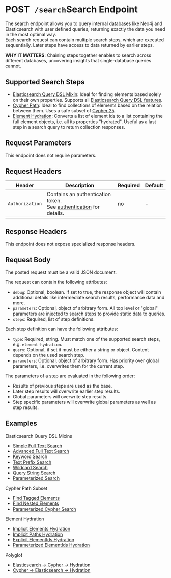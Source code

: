 # <span class="title-url"><span class="method-post">POST</span>` /search`</span><span class="title-human">Search Endpoint</span>

<!-- panels:start -->
<!-- div:left-panel -->

The search endpoint allows you to query internal databases like Neo4j and Elasticsearch with user defined queries,
returning exactly the data you need in the most optimal way.  
Each search request can contain multiple search steps, which are executed sequentially. Later steps have access to data
returned by earlier steps.

**WHY IT MATTERS**: Chaining steps together enables to search across different databases, uncovering insights that
single-database queries cannot.

## Supported Search Steps

- [Elasticsearch Query DSL Mixin](/search/step/elasticsearch-query-dsl-mixin): Ideal for finding elements
  based solely on their own properties. Supports all [Elasticsearch Query DSL features](https://www.elastic.co/docs/explore-analyze/query-filter/languages/querydsl).
- [Cypher Path](/search/step/cypher-path): Ideal to find collections of elements based on the relation
  between them. Uses a safe subset of [Cypher 25](https://neo4j.com/docs/cypher-manual/25/queries/concepts/).
- [Element Hydration](/search/step/element-hydration): Converts a list of element ids to a list containing
  the full element objects, i.e. all its properties "hydrated". Useful as a last step in a search query to return
  collection responses.

## Request Parameters

This endpoint does not require parameters.

## Request Headers

<div class="table-request-headers">

| Header          | Description                                                                                         | Required | Default |
|-----------------|-----------------------------------------------------------------------------------------------------|----------|---------|
| `Authorization` | Contains an authentication token. <br />See [authentication](/concepts/authentication) for details. | no       | -       |

</div>

## Response Headers

This endpoint does not expose specialized response headers.

## Request Body

The posted request must be a valid JSON document.

The request can contain the following attributes:

- `debug`: Optional, boolean. If set to true, the response object will contain additional details like intermediate
  search results, performance data and more.
- `parameters`: Optional, object of arbitrary form. All top level or "global" parameters are injected to search steps to
  provide static data to queries.
- `steps`: Required, list of step definitions.

Each step definition can have the following attributes:

- `type`: Required, string. Must match one of the supported search steps, e.g. `element-hydration`.
- `query`: Optional, if set it must be either a string or object. Content depends on the used search step.
- `parameters`: Optional, object of arbitrary form. Has priority over global parameters, i.e. overwrites them for the
  current step.

The parameters of a step are evaluated in the following order:

- Results of previous steps are used as the base.
- Later step results will overwrite earlier step results.
- Global parameters will overwrite step results.
- Step specific parameters will overwrite global parameters as well as step results.

## Examples

Elasticsearch Query DSL Mixins

- [Simple Full Text Search](/search/example/elasticsearch-query-dsl-mixin/simple-full-text-search)
- [Advanced Full Text Search](/search/example/elasticsearch-query-dsl-mixin/advanced-full-text-search)
- [Keyword Search](/search/example/elasticsearch-query-dsl-mixin/keyword-search)
- [Text Prefix Search](/search/example/elasticsearch-query-dsl-mixin/text-prefix-search)
- [Wildcard Search](/search/example/elasticsearch-query-dsl-mixin/wildcard-search)
- [Query String Search](/search/example/elasticsearch-query-dsl-mixin/query-string-search)
- [Parameterized Search](/search/example/elasticsearch-query-dsl-mixin/parameterized-elasticsearch-query-dsl-mixin-search)

Cypher Path Subset

- [Find Tagged Elements](/search/example/cypher-path-subset/find-tagged-elements)
- [Find Nested Elements](/search/example/cypher-path-subset/find-nested-elements)
- [Parameterized Cypher Search](/search/example/cypher-path-subset/parameterized-cypher-search)

Element Hydration

- [Implicit Elements Hydration](/search/example/element-hydration/implicit-elements-hydration)
- [Implicit Paths Hydration](/search/example/element-hydration/implicit-paths-hydration)
- [Explicit ElementIds Hydration](/search/example/element-hydration/explicit-elementids-hydration)
- [Parameterized ElementIds Hydration](/search/example/element-hydration/parameterized-elementids-hydration)

Polyglot

- [Elasticsearch -> Cypher -> Hydration](/search/example/polyglot/es-query-dsl-mixin-cypher-path-element-hydration)
- [Cypher -> Elasticsearch -> Hydration](/search/example/polyglot/cypher-path-es-query-dsl-mixin-element-hydration)
